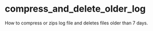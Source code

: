 # compress_and_delete_older_log
How to compress or zips log file and deletes files older than 7 days. 
